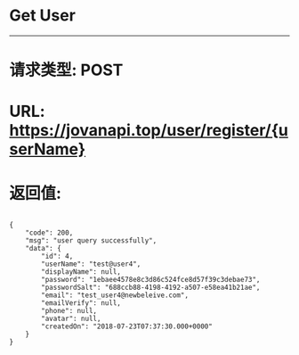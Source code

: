# Get User
---
# 请求类型: POST
# URL: https://jovanapi.top/user/register/{userName}
# 返回值:
<pre><code>
{
    "code": 200,
    "msg": "user query successfully",
    "data": {
        "id": 4,
        "userName": "test@user4",
        "displayName": null,
        "password": "1ebaee4578e8c3d86c524fce8d57f39c3debae73",
        "passwordSalt": "688ccb88-4198-4192-a507-e58ea41b21ae",
        "email": "test_user4@newbeleive.com",
        "emailVerify": null,
        "phone": null,
        "avatar": null,
        "createdOn": "2018-07-23T07:37:30.000+0000"
    }
}
</code></pre>
